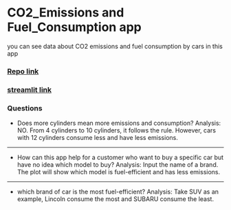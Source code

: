 # CO2_Emissions and Fuel_Consumption app

you can see data about CO2 emissions and fuel consumption by cars in this app

### [Repo link](https://github.com/BenKangyb/final_app)
### [streamlit link](https://benkangyb-final-app-final-kc6y1h.streamlit.app/)


### Questions 
- Does more cylinders mean more emissions and consumption?
    Analysis: NO. From 4 cylinders to 10 cylinders, it follows the rule. However, cars with 12 cylinders consume less and have less emissions.

---------------------------------------------------------------------------------------------------------------------
- How can this app help for a customer who want to buy a specific car but have no idea which model to buy?
    Analysis: Input the name of a brand. The plot will show which model is fuel-efficient and has less emissions.

---------------------------------------------------------------------------------------------------------------------
- which brand of car is the most fuel-efficient?
    Analysis: Take SUV as an example, Lincoln consume the most and SUBARU consume the least.